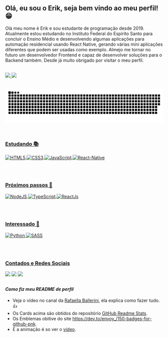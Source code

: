 ## Olá, eu sou o Erik, seja bem vindo ao meu perfil!😁
 Olá meu nome é Erik e sou estudante de programação desde 2019. Atualmente estou estudando no Instituto Federal do Espírito Santo para concluir o Ensino Médio e desenvolvendo algumas aplicações para automação residencial usando React Native, gerando várias mini aplicações diferentes que podem ser usadas como exemplo. Almejo me tornar no futuro um desenvolvedor Frontend e capaz de desenvolver soluções para o Backend também. Desde já muito obrigado por visitar o meu perfil.
 
 <br>
 <div>
  <a href="https://github.com/Erik-Gomes-Siqueira">
  <img height="180em" src="https://github-readme-stats.vercel.app/api?username=Erik-Gomes-Siqueira&show_icons=true&theme=vision-friendly-dark&include_all_commits=true&count_private=true"/>
  <img height="180em" src="https://github-readme-stats.vercel.app/api/top-langs/?username=Erik-Gomes-Siqueira&layout=compact&langs_count=7&theme=vision-friendly-dark"/>
</div>
<br>
 
 ![Snake animation](https://github.com/Erik-Gomes-Siqueira/Erik-Gomes-Siqueira/blob/output/github-contribution-grid-snake.svg) 
 
 <br>
 
<div style="display: inline_block">
 <h3>Estudando 📚</h3>
  <img align="center" alt="HTML5" src="https://img.shields.io/badge/HTML5-E34F26?style=for-the-badge&logo=html5&logoColor=white">
  <img align="center" alt="CSS3" src="https://img.shields.io/badge/CSS3-1572B6?style=for-the-badge&logo=css3&logoColor=white">
  <img align="center" alt="JavaScript" src="https://img.shields.io/badge/JavaScript-F7DF1E?style=for-the-badge&logo=javascript&logoColor=black">
  <img align="center" alt="React-Native" src="https://img.shields.io/badge/React_Native-20232A?style=for-the-badge&logo=react&logoColor=61DAFB">
</div>
 
 ##
 <br>
 <div style="display: inline_block">
 <h3>Próximos passos 📍</h3>
  <img align="center" alt="NodeJS" src="https://img.shields.io/badge/Node.js-43853D?style=for-the-badge&logo=node.js&logoColor=white">
  <img align="center" alt="TypeScript" src="https://img.shields.io/badge/TypeScript-007ACC?style=for-the-badge&logo=typescript&logoColor=white">
  <img align="center" alt="ReactJs" src="https://img.shields.io/badge/React-20232A?style=for-the-badge&logo=react&logoColor=61DAFB">
</div>
 
 ##
 <br>
  <div style="display: inline_block">
 <h3>Interessado 👀</h3>
  <img align="center" alt="Python" src="https://img.shields.io/badge/Python-14354C?style=for-the-badge&logo=python&logoColor=white">
  <img align="center" alt="SASS" src="https://img.shields.io/badge/styled--components-DB7093?style=for-the-badge&logo=styled-components&logoColor=white">
</div>
  
 ## 
 
 <br>
 
  <div>
  <h3>Contados e Redes Sociais</h3>
  <a href="https://instagram.com/eriksangomes" target="_blank"><img src="https://img.shields.io/badge/-Instagram-B53033?style=for-the-badge&logo=instagram&logoColor=white" target="_blank"></a>
  <a href = "mailto:erikgomessiqueira@gmail.com?"><img src="https://img.shields.io/badge/Gmail-D14836?style=for-the-badge&logo=gmail&logoColor=white"></a>
  <a href="https://www.linkedin.com/in/erik-gomes-siqueira-893a4b1b9" target="_blank"><img src="https://img.shields.io/badge/-LinkedIn-%230077B5?style=for-the-badge&logo=linkedin&logoColor=white" target="_blank"></a> 
</div>
  
  ##
 
 ####  _Como fiz meu README de perfil_
  - Veja o vídeo no canal da [Rafaella Ballerini](https://www.youtube.com/watch?v=TsaLQAetPLU), ela explica como fazer tudo.👍
  - Os Cards acima são obtidos do repositório [GitHub Readme Stats](https://github.com/anuraghazra/github-readme-stats).
  - Os Emblemas obitive do site <https://dev.to/envoy_/150-badges-for-github-pnk>.
  - E a animação é so ver o [vídeo](https://www.youtube.com/watch?v=TsaLQAetPLU).
